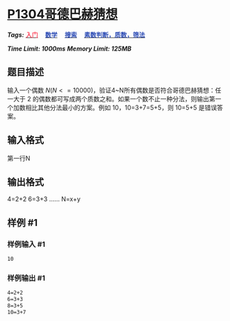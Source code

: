 # [P1304哥德巴赫猜想](https://www.luogu.com.cn/problem/P1304)

***Tags:*** **[<font color=FE4C61>入门</font>](../../../../难度/入门/index.md)$\quad$[<font color=2949B4>数学</font>](../../../../算法/数学/index.md)$\quad$[<font color=2949B4>搜索</font>](../../../../算法/搜索/index.md)$\quad$[<font color=2949B4>素数判断，质数，筛法</font>](../../../../算法/素数判断，质数，筛法/index.md)**

***Time Limit: 1000ms***
***Memory Limit: 125MB***

## 题目描述

输入一个偶数 $N(N<=10000)$，验证4~N所有偶数是否符合哥德巴赫猜想：任一大于 2 的偶数都可写成两个质数之和。如果一个数不止一种分法，则输出第一个加数相比其他分法最小的方案。例如 10，10=3+7=5+5，则 10=5+5 是错误答案。

## 输入格式

第一行N

## 输出格式

4=2+2
6=3+3
……
N=x+y

## 样例 #1

### 样例输入 #1

```txt
10
```

### 样例输出 #1

```txt
4=2+2
6=3+3
8=3+5
10=3+7
```
